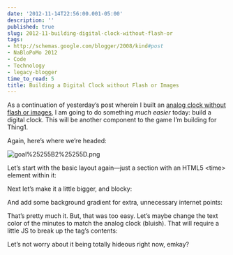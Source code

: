 ```yaml
---
date: '2012-11-14T22:56:00.001-05:00'
description: ''
published: true
slug: 2012-11-building-digital-clock-without-flash-or
tags:
- http://schemas.google.com/blogger/2008/kind#post
- NaBloPoMo 2012
- Code
- Technology
- legacy-blogger
time_to_read: 5
title: Building a Digital Clock without Flash or Images
---
```



As a continuation of yesterday’s post wherein I built an [analog clock without flash or images](../2012/2012-11-building-analog-clock-without-flash-or.html), I am going to do something *much easier* today: build a digital clock. This will be another component to the game I’m building for Thing1.

Again, here’s where we’re headed:

![goal%25255B2%25255D.png](goal%25255B2%25255D.png)

Let’s start with the basic layout again—just a section with an HTML5 &lt;time&gt; element within it:



Next let’s make it a little bigger, and blocky:



And add some background gradient for extra, unnecessary internet points:



That’s pretty much it. But, that was too easy. Let’s maybe change the text color of the minutes to match the analog clock (bluish). That will require a little JS to break up the tag’s contents:



Let’s not worry about it being totally hideous right now, emkay?